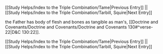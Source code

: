 [[Study Helps/Index to the Triple Combination/Tame|Previous Entry]]  ||  [[Study Helps/Index to the Triple Combination/Tarbill, Squire|Next Entry]]

 the Father has body of flesh and bones as tangible as man's, [[Doctrine and Covenants/Doctrine and Covenants/Doctrine and Covenants 130#^verse-22|D&C 130:22]].

[[Study Helps/Index to the Triple Combination/Tame|Previous Entry]]  ||  [[Study Helps/Index to the Triple Combination/Tarbill, Squire|Next Entry]]